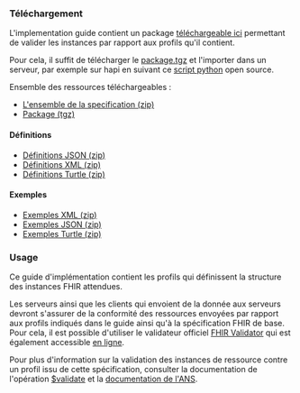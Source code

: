 ### Téléchargement

L'implementation guide contient un package [téléchargeable ici](package.tgz) permettant de valider les instances par rapport aux profils qu'il contient.

Pour cela, il suffit de télécharger le [package.tgz](package.tgz) et l'importer dans un serveur, par exemple sur hapi en suivant ce [script python](https://github.com/nmdp-bioinformatics/igloader) open source.

Ensemble des ressources téléchargeables :

* [L'ensemble de la specification (zip)](full-ig.zip)
* [Package (tgz)](package.tgz)

#### Définitions

* [Définitions JSON (zip)](definitions.json.zip)
* [Définitions XML (zip)](definitions.xml.zip)
* [Définitions Turtle (zip)](definitions.ttl.zip)

#### Exemples

* [Exemples XML (zip)](examples.xml.zip)
* [Exemples JSON (zip)](examples.json.zip)
* [Exemples Turtle (zip)](examples.ttl.zip)

### Usage

Ce guide d'implémentation contient les profils qui définissent la structure des instances FHIR attendues.

Les serveurs ainsi que les clients qui envoient de la donnée aux serveurs devront s'assurer de la conformité des ressources envoyées par rapport aux profils indiqués dans le guide ainsi qu'à la spécification FHIR de base. Pour cela, il est possible d'utiliser le validateur officiel [FHIR Validator](https://confluence.hl7.org/display/FHIR/Using+the+FHIR+Validator) qui est également accessible [en ligne](https://validator.fhir.org/).

Pour plus d'information sur la validation des instances de ressource contre un profil issu de cette spécification, consulter la documentation de l'opération [$validate](https://www.hl7.org/fhir/resource-operation-validate.html) et la [documentation de l'ANS](https://interop.esante.gouv.fr/ig/documentation/valider_res.html).
